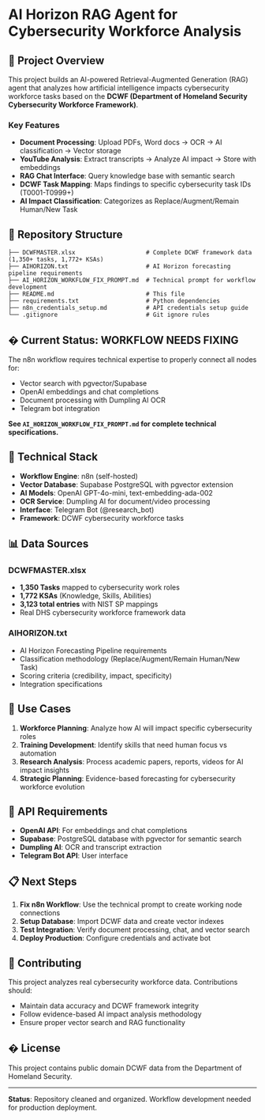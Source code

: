 # AI Horizon RAG Agent for Cybersecurity Workforce Analysis

## 🎯 Project Overview

This project builds an AI-powered Retrieval-Augmented Generation (RAG) agent that analyzes how artificial intelligence impacts cybersecurity workforce tasks based on the **DCWF (Department of Homeland Security Cybersecurity Workforce Framework)**.

### Key Features
- **Document Processing**: Upload PDFs, Word docs → OCR → AI classification → Vector storage
- **YouTube Analysis**: Extract transcripts → Analyze AI impact → Store with embeddings  
- **RAG Chat Interface**: Query knowledge base with semantic search
- **DCWF Task Mapping**: Maps findings to specific cybersecurity task IDs (T0001-T0999+)
- **AI Impact Classification**: Categorizes as Replace/Augment/Remain Human/New Task

## 📁 Repository Structure

```
├── DCWFMASTER.xlsx                    # Complete DCWF framework data (1,350+ tasks, 1,772+ KSAs)
├── AIHORIZON.txt                      # AI Horizon forecasting pipeline requirements  
├── AI_HORIZON_WORKFLOW_FIX_PROMPT.md  # Technical prompt for workflow development
├── README.md                          # This file
├── requirements.txt                   # Python dependencies
├── n8n_credentials_setup.md           # API credentials setup guide
└── .gitignore                         # Git ignore rules
```

## � Current Status: WORKFLOW NEEDS FIXING

The n8n workflow requires technical expertise to properly connect all nodes for:
- Vector search with pgvector/Supabase
- OpenAI embeddings and chat completions
- Document processing with Dumpling AI OCR
- Telegram bot integration

**See `AI_HORIZON_WORKFLOW_FIX_PROMPT.md` for complete technical specifications.**

## 🔧 Technical Stack

- **Workflow Engine**: n8n (self-hosted)
- **Vector Database**: Supabase PostgreSQL with pgvector extension
- **AI Models**: OpenAI GPT-4o-mini, text-embedding-ada-002
- **OCR Service**: Dumpling AI for document/video processing
- **Interface**: Telegram Bot (@research_bot)
- **Framework**: DCWF cybersecurity workforce tasks

## 📊 Data Sources

### DCWFMASTER.xlsx
- **1,350 Tasks** mapped to cybersecurity work roles
- **1,772 KSAs** (Knowledge, Skills, Abilities)
- **3,123 total entries** with NIST SP mappings
- Real DHS cybersecurity workforce framework data

### AIHORIZON.txt  
- AI Horizon Forecasting Pipeline requirements
- Classification methodology (Replace/Augment/Remain Human/New Task)
- Scoring criteria (credibility, impact, specificity)
- Integration specifications

## 🎯 Use Cases

1. **Workforce Planning**: Analyze how AI will impact specific cybersecurity roles
2. **Training Development**: Identify skills that need human focus vs automation
3. **Research Analysis**: Process academic papers, reports, videos for AI impact insights
4. **Strategic Planning**: Evidence-based forecasting for cybersecurity workforce evolution

## 🔑 API Requirements

- **OpenAI API**: For embeddings and chat completions
- **Supabase**: PostgreSQL database with pgvector for semantic search
- **Dumpling AI**: OCR and transcript extraction
- **Telegram Bot API**: User interface

## 📋 Next Steps

1. **Fix n8n Workflow**: Use the technical prompt to create working node connections
2. **Setup Database**: Import DCWF data and create vector indexes
3. **Test Integration**: Verify document processing, chat, and vector search
4. **Deploy Production**: Configure credentials and activate bot

## 🤝 Contributing

This project analyzes real cybersecurity workforce data. Contributions should:
- Maintain data accuracy and DCWF framework integrity
- Follow evidence-based AI impact analysis methodology
- Ensure proper vector search and RAG functionality

## � License

This project contains public domain DCWF data from the Department of Homeland Security.

---

**Status**: Repository cleaned and organized. Workflow development needed for production deployment.